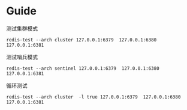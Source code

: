 # Guide

测试集群模式
```
redis-test --arch cluster 127.0.0.1:6379  127.0.0.1:6380 127.0.0.1:6381
```

测试哨兵模式
```
redis-test --arch sentinel 127.0.0.1:6379  127.0.0.1:6380 127.0.0.1:6381
```

循环测试
```
redis-test --arch cluster  -l true 127.0.0.1:6379  127.0.0.1:6380 127.0.0.1:6381
```

